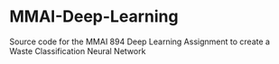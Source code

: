 # MMAI-Deep-Learning
Source code for the MMAI 894 Deep Learning Assignment to create a Waste Classification Neural Network

